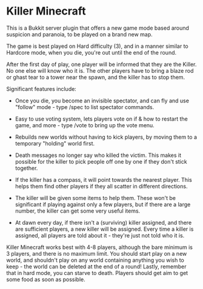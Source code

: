 Killer Minecraft
======

This is a Bukkit server plugin that offers a new game mode based around suspicion and paranoia, to be played on a brand new map.

The game is best played on Hard difficulty (3), and in a manner similar to Hardcore mode, when you die, you're out until the end of the round.

After the first day of play, one player will be informed that they are the Killer. No one else will know who it is. The other players have to bring a blaze rod or ghast tear to a tower near the spawn, and the killer has to stop them.

Significant features include:

* Once you die, you become an invisible spectator, and can fly and use "follow" mode - type /spec to list spectator commands.

* Easy to use voting system, lets players vote on if & how to restart the game, and more - type /vote to bring up the vote menu.

* Rebuilds new worlds without having to kick players, by moving them to a temporary "holding" world first.

* Death messages no longer say who killed the victim. This makes it possible for the killer to pick people off one by one if they don't stick together.

* If the killer has a compass, it will point towards the nearest player. This helps them find other players if they all scatter in different directions.

* The killer will be given some items to help them. These won't be significant if playing against only a few players, but if there are a large number, the killer can get some very useful items.

* At dawn every day, if there isn't a (surviving) killer assigned, and there are sufficient players, a new killer will be assigned. Every time a killer is assigned, all players are told about it - they're just not told who it is.

Killer Minecraft works best with 4-8 players, although the bare minimum is 3 players, and there is no maximum limit. You should start play on a new world, and shouldn't play on any world containing anything you wish to keep - the world can be deleted at the end of a round! Lastly, remember that in hard mode, you can starve to death. Players should get aim to get some food as soon as possible.